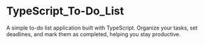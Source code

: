 # TypeScript_To-Do_List
  A simple to-do list application built with TypeScript. Organize your tasks, set deadlines, and mark them as completed, helping you stay productive.
